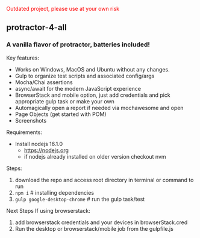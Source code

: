 <span style="color:red;">Outdated project, please use at your own risk</span>

## protractor-4-all
### A vanilla flavor of protractor, batteries included!

Key features:
- Works on Windows, MacOS and Ubuntu without any changes.
- Gulp to organize test scripts and associated config/args
- Mocha/Chai assertions 
- async/await for the modern JavaScript experience
- BrowserStack and mobile option, just add credentials and pick appropriate gulp task or make your own
- Automagically open a report if needed via mochawesome and open
- Page Objects (get started with POM)
- Screenshots

Requirements:

- Install nodejs 16.1.0
   - https://nodejs.org
   - if nodejs already installed on older version checkout nvm

Steps:

1) download the repo and access root directory in terminal or command to run
2) `npm i` # installing dependencies 
3) `gulp google-desktop-chrome` # run the gulp task/test

Next Steps If using browserstack: 

1) add browserstack credentials and your devices in browserStack.cred
2) Run the desktop or browserstack/mobile job from the gulpfile.js
